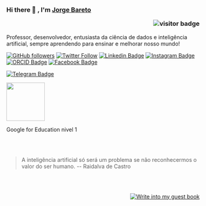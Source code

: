 ### Hi there 👋 , I'm [Jorge Bareto](https://www.github.com/jsambarreto) <p  align="right"><img src="https://visitor-badge.laobi.icu/badge?page_id=jsambarreto" alt="visitor badge"/></p>

<!--

Here are some ideas to get you started:

- 🔭 I’m currently working on ...
- 🌱 I’m currently learning ...
- 👯 I’m looking to collaborate on ...
- 🤔 I’m looking for help with ...
- 💬 Ask me about ...
- 📫 How to reach me: ...
- 😄 Pronouns: ...
- ⚡ Fun fact: ...
![Jorge Barreto](https://avatars.githubusercontent.com/u/21265856?s=400&u=013576496038cd245c81fef003a20b36d68e1abf&v=4)
-->
Professor, desenvolvedor, entusiasta da ciência de dados e inteligência artificial, sempre aprendendo para ensinar e melhorar nosso mundo!
<br/>

[![GitHub followers](https://img.shields.io/github/followers/jsambarreto?style=social)](https://www.github.com/jsambarreto)
[![Twitter Follow](https://img.shields.io/twitter/follow/jsambarreto?style=social)](https://www.twitter.com/jsambarreto)
[![Linkedin Badge](https://img.shields.io/badge/-jsambarreto-blue?style=flat-square&logo=Linkedin&logoColor=white&link=https://www.linkedin.com/in/jorge-barreto-b5157917/)](https://www.linkedin.com/in/jorge-barreto-b5157917/)
[![Instagram Badge](https://img.shields.io/badge/-jsambarreto-purple?style=flat-square&logo=Instagram&logoColor=white&link=https://www.instagram.com/jsambarreto/)](https://www.instagram.com/jsambarreto/)
[![ORCID Badge](https://img.shields.io/badge/-jsambarreto-yellow?style=flat-square&logo=ORCID&logoColor=white&link=https://orcid.org/0000-0002-2119-8111)](https://orcid.org/0000-0002-2119-8111)
[![Facebook Badge](https://img.shields.io/badge/-jsambarreto-blue?style=flat-square&logo=Facebook&logoColor=white&link=https://www.facebook.com/jsambarreto)](https://www.facebook.com/jsambarreto)
<!--[![Medium Badge](https://img.shields.io/badge/-sriharikapu-black?style=flat-square&logo=Medium&logoColor=white&link=https://medium.com/@sriharikapu)](https://medium.com/@sriharikapu)-->
[![Telegram Badge](https://img.shields.io/badge/-jsambarreto-grey?style=flat-square&logo=Telegram&logoColor=white&link=https://telegram.org/@jsambarreto)](https://telegram.org/@jsambarreto)
<!--[![Sourcerer Badge](https://img.shields.io/badge/-sriharikapu-orange?style=flat-square&logo=Scribd&logoColor=white&link=https://sourcerer.io/sriharikapu)](https://sourcerer.io/sriharikapu)
[![Website Badge](https://img.shields.io/badge/-sriharikapu-darkgreen?style=flat-square&logo=Safari&logoColor=white&link=http://sriharikapu.com)](http://www.sriharikapu.com/)-->

<!--
# Fun Facts
 ![Stats](https://github.com/sriharikapu/sriharikapu/blob/master/stats.png?raw=true) 
![Stats](https://github.com/sriharikapu/sriharikapu/blob/master/stats-w.png?raw=true)  
-->
<div class=figure>
    <img class = scaled src="http://jsambarreto.com/badges/GCE_Badges_01.png" width="100" height="100">
    <p>Google for Education nivel 1
    <!--<img src="http://jsambarreto.com/badges/GCE_Badges_01.png" width="100" height="100" />
    <img src="http://jsambarreto.com/badges/ML.png" width="100" height="100" />
    <img src="http://jsambarreto.com/badges/Data_Engineering.png" width="100" height="100" />
    <img src="http://jsambarreto.com/badges/Data_Science.png" width="100" height="100" />
    <img src="http://jsambarreto.com/badges/GCP_Essentials.png" width="100" height="100" />
    <img src="http://jsambarreto.com/badges/Machine_Learning_API.png" width="100" height="100" />
    <img src="http://jsambarreto.com/badges/Solutions_Data_and_Machine_Learning.png" width="100" height="100" />-->
</div>

<br/>
<br/>


> A inteligência artificial só será um problema se não reconhecermos o valor do ser humano.
> -- Raidalva de Castro


<div align="right">
<!-- 
[![Write into my guest book](https://img.shields.io/badge/-___%20%F0%9F%96%8B%20Write%20into%20my%20guest%20book-red?style=flat-round)](https://github.com/sriharikapu/sriharikapu/issues/new?template=Guestbook_entry.md&title=Adding+<username>+to+guestbook) 
<a   href="https://github.com/sriharikapu/sriharikapu/issues/new?template=Guestbook_entry.md&title=Adding+<username>+to+guestbook">
<strong> ___ 🖋 Write into my guest book</strong></a>
-->
<br/>
<br/>  

[![Write into my guest book](https://img.shields.io/badge/-___%20%F0%9F%96%8B%20Write%20into%20my%20guest%20book-red?style=flat-round)](https://github.com/jsambarreto/jsambarreto/issues/new?template=Guestbook_entry.md&title=Adding+<username>+to+guestbook)
<br/>
<!--[![Say Thanks!](https://img.shields.io/badge/Say%20Thanks-!-1EAEDB.svg)](mailto:jsambarreto@gmail.com)
-->
</div>

<!--
[![Contribution Stats](https://github-contribution-stats.vercel.app/api/?username=sriharikapu)](https://github.com/LordDashMe/github-contribution-stats/)
[![Github Stats By Anurag](https://github-readme-stats.vercel.app/api?username=sriharikapu&show_icons=true&title_color=62BFAD&icon_color=79ff97&text_color=F7F8E8&bg_color=151515)](https://github.com/anuraghazra/github-readme-stats)
[![Top Langs](https://github-readme-stats.vercel.app/api/top-langs/?username=sriharikapu)](https://github.com/anuraghazra/github-readme-stats)
[![Top Langs](https://github-readme-stats.vercel.app/api/top-langs/?username=sriharikapu&hide=javascript,html)](https://github.com/anuraghazra/github-readme-stats)
-->

